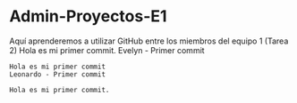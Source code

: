 # Admin-Proyectos-E1
Aquí aprenderemos a utilizar GitHub entre los miembros del equipo 1 (Tarea 2)
    Hola es mi primer commit.
    Evelyn - Primer commit

    Hola es mi primer commit
    Leonardo - Primer commit
    
    Hola es mi primer commit.
    